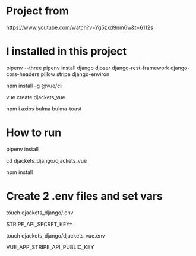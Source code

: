 Project from
========
https://www.youtube.com/watch?v=Yg5zkd9nm6w&t=6112s

I installed in this project
========
pipenv --three
pipenv install django djoser django-rest-framework django-cors-headers pillow stripe django-environ

npm install -g @vue/cli

vue create djackets_vue

npm i axios bulma bulma-toast

How to run
========
pipenv install

cd djackets_django/djackets_vue

npm install

Create 2 .env files and set vars
========
touch djackets_django/.env

STRIPE_API_SECRET_KEY=


touch djackets_django/djackets_vue.env

VUE_APP_STRIPE_API_PUBLIC_KEY





